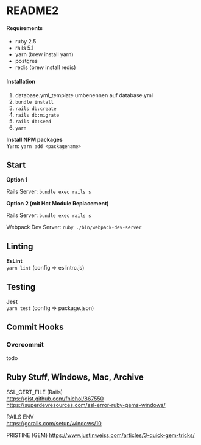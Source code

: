# README2

#### Requirements
- ruby 2.5
- rails 5.1
- yarn (brew install yarn)
- postgres
- redis (brew install redis)

#### Installation
1. database.yml_template umbenennen auf database.yml  
2. ``bundle install``
3. ``rails db:create``
4. ``rails db:migrate``
5. ``rails db:seed``
6. ``yarn``

**Install NPM packages**  
Yarn: ``yarn add <packagename>``  

## Start

**Option 1**  

Rails Server: ``bundle exec rails s``

**Option 2 (mit Hot Module Replacement)**  

Rails Server: ``bundle exec rails s``

Webpack Dev Server: ``ruby ./bin/webpack-dev-server``

## Linting
**EsLint**  
``yarn lint``
(config => eslintrc.js)

## Testing
**Jest**  
``yarn test``
(config => package.json)

## Commit Hooks
### Overcommit
todo

## Ruby Stuff, Windows, Mac, Archive
SSL_CERT_FILE (Rails)  
https://gist.github.com/fnichol/867550  
https://superdevresources.com/ssl-error-ruby-gems-windows/   

RAILS ENV  
https://gorails.com/setup/windows/10   

PRISTINE (GEM)
https://www.justinweiss.com/articles/3-quick-gem-tricks/  